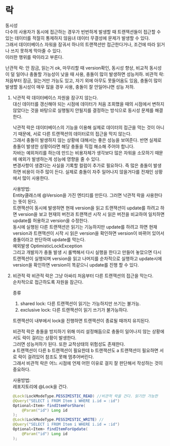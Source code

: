 # 락
동시성  
다수의 사용자가 동시에 접근하는 경우가 빈번하게 발생할 때  트랜잭션들이 접근할 수 있는 데이터를 적절히 통제하지 않음녀 데이터 무결성에 문제가 발생할 수 있다.  
그래서 데이터베이스 자워을 잠궈서 하나의 트랜잭션만 접근한다거나, 조건에 따라 읽거나 쓰지 못하게 막아줄 수 있다.  
이러한 행위를 락이라고 부른다.

난관적 락: 안 잠금, 읽는거 ok, 마무리할 때 version확인, 동시성 향상, 비교적 동시성이 덜 일어나 충돌할 가능성이 낮을 때 사용, 충돌이 많이 발생하면 성능저하.
비관적 락: 처음부터 잠금, 읽는거만 가능도 있고, 자기 외에 아무도 못들어옴도 있음, 충돌이 많이 발생할 동시성이 매우 많을 경우 사용, 충돌이 잘 안일어나면 성능 저하.

1. 낙관적 락
    데이터베이스 자원을 잠구지 않는다.  
    대신 데이터를 갱신해야 되는 시점에 데이터가 처음 조회했을 때의 시점에서 변하지 않았다는 것을 바탕으로 실행될지 안될지를 결정하는 방식으로 동시성 문제를 해결한다.

    낙관적 락은 데이터베이스의 기능을 이용해 실제로 데이터의 접근을 막는 것이 아니기 때문에, 서로 다른 트랜잭션의 데이터로의 접근을 막지 않는다.  
    그래서 충돌이 발생하지 않는 상황에 대해서는 좋은 성능을 보여준다. 반면 실제로 충돌이 발생한 상황이라면 해당 충돌을 직접 해소해 주어야 합니다.  
    자바는 예외처리를 하는데 만드는 비용자체가 생각보다 많은 자워을 소모하기 때문에 예외가 발생하는게 성능에 영향을 줄 수 있다.  
    변경사항이 생겼다는 사실을 기록할 컬럼이 추가로 필요하다. 즉 많은 충돌이 발생하면 비용이 아주 많이 든다.
    실제로 충돌이 자주 일어나지 않을거다를 전재인 상황에서 많이 사용한다.

    사용방법:  
    Entity클래스에 @Version을 가진 엔티티를 만든다. 그러면 낙관적 락을 사용한다는 뜻이 된다.  
    트랜잭션이 동시에 발생하면 현재 version을 읽고 트랜잭션이 update를 하려고 하면 version을 보고 현재의 버전과 트랜잭션 시작 시 읽은 버전을 비교하여 일치하면 update를 허용하고 version을 수정한다.  
    동시에 실행된 다른 트랜잭션은 읽기는 기능하지만 update를 하려고 하면 현재 version과 트랜잭션이 시작 시 읽은 version을 확인하면 version이 바뀌어 있어서 충돌이라고 판단하여 update를 막는다.  
    예외발생 OptimisticLockException  
    그리고 개발자가 충돌 발생 시 롤백해서 다시 실행을 한다고 만들어 놓았으면 다시 트랜젝션이 실행되며 version을 읽고 나머지를 순차적으로 실행하고 update시에 version을 확인하면 version이 똑같으니 update를 진행 할 수 있다.  

2. 비관적 락
    비관적 락은 그냥 아싸리 처음부터 다른 트랜잭션의 접근을 막는다.  
    순차적으로 접근하도록 자원을 잠근다.  
    
    종류  
    1. shared lock: 다른 트랜잭션이 읽기는 가능하지만 쓰기는 불가능.
    2. exclusive lock: 다른 트랜잭션이 읽기 쓰기가 불가능하다.

    트랜잭션이 내부에서 lock을 진행하면 트랜잭션이 종료될 때까지 유지된다.  

    비관적 락은 충돌을 방지하기 위해 미리 설정해둠으로 충돌이 일어나지 않는 상황에서도 락이 걸리는 상황이 발생한다.  
    그러면 성능저하가 된다. 또한 교착상태의 위험성도 존재한다.  
    a 트랜잭션이 다른 b 트랜잭션이 필요한데 b 트랜잭션도 a 트랜잭션이 필요하면 서로 락이 걸려있어 참조도 못해 멈추어버린다.  
    그래서 비관적 락은 어느 시점에 언제 어떤 이유로 걸지 잘 판단해서 작성하는 것이 중요하다.  

    사용방법:  
    레포지토리에 @Lock을 건다.  
    ```java
    @Lock(LockModeType.PESSIMISTIC_READ) //비관적 락을 건다. 읽기만 가능한
    @Query("SELECT i FROM Item i WHERE i.id = :id")
    Optional<Item> findItemForShare(
        @Param("id") Long id
    );
    @Lock(LockModeType.PESSIMISTIC_WRITE) //
    @Query("SELECT i FROM Item i WHERE i.id = :id")
    Optional<Item> findItemForUpdate(
        @Param("id") Long id
    );
    ```




